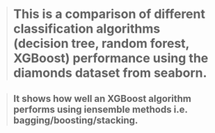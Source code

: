 
># This is a comparison of different classification algorithms (decision tree, random forest, XGBoost) performance using the diamonds dataset from seaborn.

 >## It shows how well an XGBoost algorithm performs using iensemble methods i.e. bagging/boosting/stacking. 


